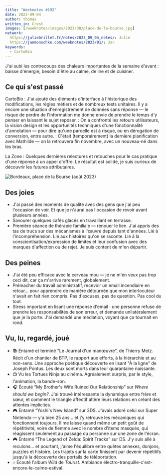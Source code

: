 ```yaml
---
title: "Weeknotes #192"
date: 2023-09-04
author: thomas
written_in: Crest
images: [/weeknotes/images/2023/08/place-de-la-bourse.jpg]
network:
  https://juliebrillet.fr/notes/2023_09_04_notes/: Julie
  https://janmonschke.com/weeknotes/2023/01/: Jan
keywords:
  - CartoBio
---
```


J'ai subi les contrecoups des chaleurs importantes de la semaine d'avant : baisse d'énergie, besoin d'être au calme, de lire et de cuisiner.

<!--more-->

## Ce qui s'est passé

CartoBio
: J'ai ajouté des éléments d'interface à l'historique des modifications, les règles métiers et de nombreux tests unitaires. Il y a encore une situation d'enregistrement de données sans réponse — le risque de perdre de l'information me donne envie de prendre le temps d'y penser en laissant le sujet reposer.
: On a confronté les retours utilisateurs, la vision design et les opportunités techniques d'une fonctionnalité d'annotation — pour dire qu'une parcelle est à risque, ou en dérogation de conversion, entre autre.
: C'était (temporairement) la dernière planification avec Mathilde — on la retrouvera fin novembre, avec un nouveau-né dans les bras.

La Zone
: Quelques dernières relectures et retouches pour le cas pratique d'une réponse à un appel d'offre. Le résultat est solide, je suis curieux de découvrir les futures attributaires.

![](/weeknotes/images/2023/08/place-de-la-bourse.jpg "Bordeaux, place de la Bourse (août 2023)")

## Des joies

- J'ai passé des moments de qualité avec des gens que j'ai peu l'occasion de voir. Et que je n'aurai pas l'occasion de revoir avant plusieurs années.
- Savourer quelques cafés glacés en travaillant en terrasse.
- Première séance de thérapie familiale — renouer le lien. J'ai appris des tas de trucs sur des mécanismes à l'œuvre depuis tant d'années. Lié à l'incompréhension. Lié aux histoires qu'on se raconte. Lié à la conscientisation/expression de limites et leur confusion avec des marques d'affection ou de rejet. Je suis content de m'en départir.

## Des peines

- J'ai été peu efficace avec le cerveau mou — je ne m'en veux pas trop ceci dit, car ça m'arrive rarement, globalement.
- Prémacher du travail administratif, recevoir un email incendiaire en retour… pour apprendre de manière détournée que mon interlocuteur n'avait en fait rien compris. Pas d'excuses, pas de question. Pas cool du tout.
- Stress important en lisant une réponse d'email : une personne refuse de prendre les responsabilités de son erreur, et demande unilatéralement que je la porte. J'ai demandé une médiation, voyant que ça tournait en rond.

## Vu, lu, regardé, joué

- 📚 Entamé et terminé "Le Journal d'un manœuvre", de Thierry Metz. Récit d'un chantier de BTP, le rapport aux efforts, à la hiérarchie et au non-sens. Une approche poétique découverte en lisant "À la ligne" de Joseph Pontus. Les deux sont morts dans leur quarantaine naissante.
- 📺 Vu les Tortues Ninja au cinéma. Agréalement surpris, par le style, l'animation, la bande-son.
- 🎧 Écouté <q lang="en">My Brother's Wife Ruined Our Relationship</q> sur <i lang="en">Where should we begin?</i>. J'ai trouvé intéressante la dynamique entre frère et sœur, et comment le triangle affectif altère leurs relations en créant des attentes implicites.
- 🎮 Entamé <q lang="en">Yoshi's New Island</q> sur 3DS. J'avais adoré celui sur Super Nintendo — y'a bien 25 ans… et j'y retrouve les mécaniques qui fonctionnent toujours. Il me laisse quand même un petit goût de répétitivité, voire de flemme avec le nombre d'items masqués, qui réagissent seulement au passage du personne sur une zone de l'écran.
- 🎮 Entamé <q lang="en">The Legend of Zelda: Spirit Tracks</q> sur DS. J'y suis allé à reculons… et pourtant, j'aime l'équilibre entre quêtes annexes, donjons, puzzles et histoire. Les trajets sur la carte finissent par devenir répétitifs jusqu'à la découverte des portails de téléportation.
- 🎶 Écouté l'album <cite lang="en">Wild</cite> de <i lang="en">Tourist</i>. Ambiance électro-tranquille-c'est-encore-le-calme-estival.
